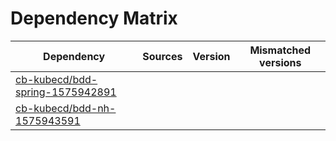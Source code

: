 # Dependency Matrix

Dependency | Sources | Version | Mismatched versions
---------- | ------- | ------- | -------------------
[cb-kubecd/bdd-spring-1575942891](https://github.com/cb-kubecd/bdd-spring-1575942891.git) |  | []() | 
[cb-kubecd/bdd-nh-1575943591](https://github.com/cb-kubecd/bdd-nh-1575943591.git) |  | []() | 
